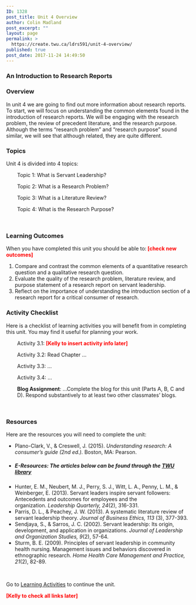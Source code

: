 ```yaml
---
ID: 1328
post_title: Unit 4 Overview
author: Colin Madland
post_excerpt: ""
layout: page
permalink: >
  https://create.twu.ca/ldrs591/unit-4-overview/
published: true
post_date: 2017-11-24 14:49:50
---
```

<h3>An Introduction to Research Reports</h3>
<h3>Overview</h3>
In unit 4 we are going to find out more information about research reports. To start, we will focus on understanding the common elements found in the introduction of research reports. We will be engaging with the research problem, the review of precedent literature, and the research purpose. Although the terms “research problem” and “research purpose” sound similar, we will see that although related, they are quite different.
<h3>Topics</h3>
Unit 4 is divided into 4 topics:
<p style="padding-left: 30px">Topic 1: What is Servant Leadership?</p>
<p style="padding-left: 30px">Topic 2: What is a Research Problem?</p>
<p style="padding-left: 30px">Topic 3: What is a Literature Review?</p>
<p style="padding-left: 30px">Topic 4: What is the Research Purpose?</p>
&nbsp;
<h3>Learning Outcomes</h3>
When you have completed this unit you should be able to:<strong> <span style="color: #ff0000">[check new outcomes]</span></strong>
<ol>
 	<li>Compare and contrast the common elements of a quantitative research question and a qualitative research question.</li>
 	<li>Evaluate the quality of the research problem, literature review, and purpose statement of a research report on servant leadership.</li>
 	<li>Reflect on the importance of understanding the introduction section of a research report for a critical consumer of research.</li>
</ol>
<h3>Activity Checklist</h3>
Here is a checklist of learning activities you will benefit from in completing this unit. You may find it useful for planning your work.
<p style="padding-left: 30px">Activity 3.1:<span style="color: #ff0000"> <strong>[Kelly to insert activity info later]</strong></span></p>
<p style="padding-left: 30px">Activity 3.2: Read Chapter …</p>
<p style="padding-left: 30px">Activity 3.3: …</p>
<p style="padding-left: 30px">Activity 3.4: …</p>
<p style="padding-left: 30px"><strong>Blog Assignment</strong>: …Complete the blog for this unit (Parts A, B, C and D). Respond substantively to at least two other classmates’ blogs.</p>
&nbsp;
<h3>Resources</h3>
Here are the resources you will need to complete the unit:
<ul>
 	<li>Plano-Clark, V., &amp; Creswell, J. (2015). <em>Understanding research: A consumer’s guide (2nd ed.).</em> Boston, MA: Pearson.</li>
 	<li>
<h5>E-Resources: The articles below can be found through the <a href="https://www.twu.ca/library">TWU library</a></h5>
</li>
 	<li>Hunter, E. M., Neubert, M. J., Perry, S. J., Witt, L. A., Penny, L. M., &amp; Weinberger, E. (2013). Servant leaders inspire servant followers: Antecedents and outcomes for employees and the organization. <em>Leadership Quarterly, 24</em>(2), 316-331.</li>
 	<li>Parris, D. L., &amp; Peachey, J. W. (2013). A systematic literature review of servant leadership theory. <em>Journal of Business Ethics, 113</em> (3), 377-393.</li>
 	<li>Sendjaya, S., &amp; Sarros, J. C. (2002). Servant leadership: Its origin, development, and application in organizations. <em>Journal of Leadership and Organization Studies, 9</em>(2), 57-64.</li>
 	<li>Sturm, B. E. (2009). Principles of servant leadership in community health nursing. Management issues and behaviors discovered in ethnographic research. <em>Home Health Care Management and Practice, 21</em>(2), 82-89.</li>
</ul>
&nbsp;

Go to <a href="https://create.twu.ca/icandothis/2018/01/01/ldrs-591-unit-1/">Learning Activities</a> to continue the unit.

<span style="color: #ff0000"><strong>[Kelly to check all links later]</strong></span>
